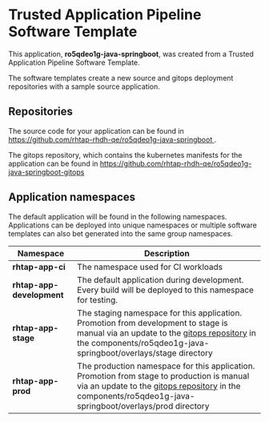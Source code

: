 # Trusted Application Pipeline Software Template

This application, **ro5qdeo1g-java-springboot**, was created from a Trusted Application Pipeline Software Template.

The software templates create a new source and gitops deployment repositories with a sample source application. 

## Repositories

The source code for your application can be found in [https://github.com/rhtap-rhdh-qe/ro5qdeo1g-java-springboot ](https://github.com/rhtap-rhdh-qe/ro5qdeo1g-java-springboot ).
 
The gitops repository, which contains the kubernetes manifests for the application can be found in 
[https://github.com/rhtap-rhdh-qe/ro5qdeo1g-java-springboot-gitops ](https://github.com/rhtap-rhdh-qe/ro5qdeo1g-java-springboot-gitops ) 

## Application namespaces 

The default application will be found in the following namespaces. Applications can be deployed into unique namespaces or multiple software templates can also bet generated into the same group namespaces.  

|  Namespace   |  Description   |  
| -------- | -------- |
| **rhtap-app-ci** | The namespace used for CI workloads |
| **rhtap-app-development** | The default application during development. Every build will be deployed to this namespace for testing. |
| **rhtap-app-stage** | The staging namespace for this application. Promotion from development to stage is manual via an update to the [gitops repository](https://github.com/rhtap-rhdh-qe/ro5qdeo1g-java-springboot-gitops ) in the components/ro5qdeo1g-java-springboot/overlays/stage directory |
| **rhtap-app-prod** | The production namespace for this application. Promotion from stage to production is manual via an update to the [gitops repository](https://github.com/rhtap-rhdh-qe/ro5qdeo1g-java-springboot-gitops ) in the components/ro5qdeo1g-java-springboot/overlays/prod directory |